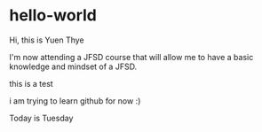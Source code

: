 # hello-world

Hi, this is Yuen Thye

I'm now attending a JFSD course that will allow me to have a basic knowledge and mindset of a JFSD.

this is a test

i am trying to learn github for now :)

Today is Tuesday
